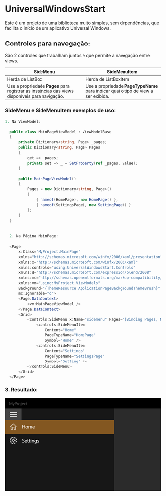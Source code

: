 # UniversalWindowsStart
Este é um projeto de uma biblioteca muito simples, sem dependências, que facilita o início de um aplicativo Universal Windows.



## Controles para navegação:
São 2 controles que trabalham juntos e que permite a navegação entre views.



SideMenu | SideMenuItem
--- | ---
Herda de ListBox | Herda de ListBoxItem
Use a propriedade **Pages** para registrar as instâncias das views disponíveis para navigação. | Use a propriedade **PageTypeName** para indicar qual o tipo de view a ser exibida.



### SideMenu e SideMenuItem exemplos de uso:

```C#
1. Na ViewModel:

  public class MainPageViewModel : ViewModelBase
  {
      private Dictionary<string, Page> _pages;
      public Dictionary<string, Page> Pages
      {
          get => _pages;
          private set => _ = SetProperty(ref _pages, value);
      }

      public MainPageViewModel()
      {
          Pages = new Dictionary<string, Page>()
          {
              { nameof(HomePage), new HomePage() },
              { nameof(SettingsPage), new SettingPage() }
          };
      }
  }


  2. Na Página MainPage:

  <Page
      x:Class="MyProject.MainPage"
      xmlns="http://schemas.microsoft.com/winfx/2006/xaml/presentation"
      xmlns:x="http://schemas.microsoft.com/winfx/2006/xaml"
      xmlns:controls="using:UniversalWindowsStart.Controls"
      xmlns:d="http://schemas.microsoft.com/expression/blend/2008"
      xmlns:mc="http://schemas.openxmlformats.org/markup-compatibility/2006"
      xmlns:vm="using:MyProject.ViewModels"
      Background="{ThemeResource ApplicationPageBackgroundThemeBrush}"
      mc:Ignorable="d">
      <Page.DataContext>
          <vm:MainPageViewModel />
      </Page.DataContext>
      <Grid>
          <controls:SideMenu x:Name="sidemenu" Pages="{Binding Pages, Mode=TwoWay}">
              <controls:SideMenuItem
                  Content="Home"
                  PageTypeName="HomePage"
                  Symbol="Home" />
              <controls:SideMenuItem
                  Content="Settings"
                  PageTypeName="SettingsPage"
                  Symbol="Setting" />
          </controls:SideMenu>
      </Grid>
  </Page>
  ```

### 3. Resultado:

![Code sample](https://github.com/fernandostockler/UniversalWindowsStart/blob/development/Captura%20de%20tela%202021-07-25%20173547_MyProject_SideMenu.png)
    
